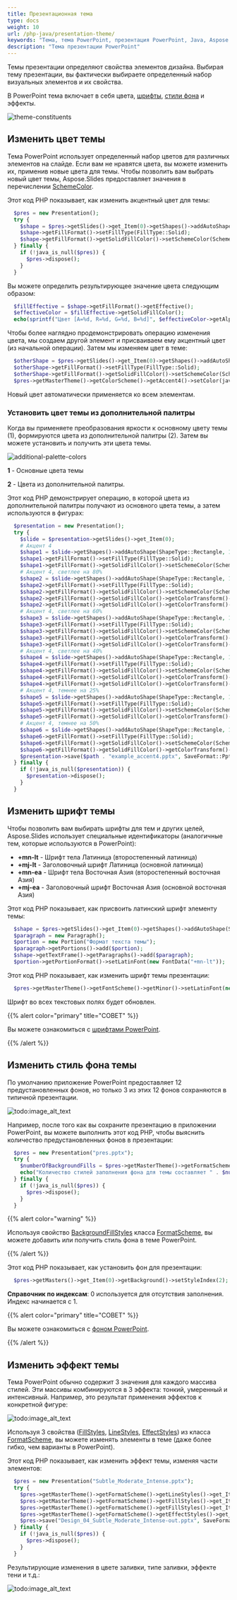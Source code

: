 ```yaml
---
title: Презентационная тема
type: docs
weight: 10
url: /php-java/presentation-theme/
keywords: "Тема, тема PowerPoint, презентация PowerPoint, Java, Aspose.Slides для PHP через Java"
description: "Тема презентации PowerPoint"
---
```


Темы презентации определяют свойства элементов дизайна. Выбирая тему презентации, вы фактически выбираете определенный набор визуальных элементов и их свойства.

В PowerPoint тема включает в себя цвета, [шрифты](/slides/php-java/powerpoint-fonts/), [стили фона](/slides/php-java/presentation-background/) и эффекты.

![theme-constituents](theme-constituents.png)

## **Изменить цвет темы**

Тема PowerPoint использует определенный набор цветов для различных элементов на слайде. Если вам не нравятся цвета, вы можете изменить их, применив новые цвета для темы. Чтобы позволить вам выбрать новый цвет темы, Aspose.Slides предоставляет значения в перечислении [SchemeColor](https://reference.aspose.com/slides/php-java/aspose.slides/SchemeColor).

Этот код PHP показывает, как изменить акцентный цвет для темы:

```php
  $pres = new Presentation();
  try {
    $shape = $pres->getSlides()->get_Item(0)->getShapes()->addAutoShape(ShapeType::Rectangle, 10, 10, 100, 100);
    $shape->getFillFormat()->setFillType(FillType::Solid);
    $shape->getFillFormat()->getSolidFillColor()->setSchemeColor(SchemeColor->Accent4);
  } finally {
    if (!java_is_null($pres)) {
      $pres->dispose();
    }
  }
```

Вы можете определить результирующее значение цвета следующим образом:

```php
  $fillEffective = $shape->getFillFormat()->getEffective();
  $effectiveColor = $fillEffective->getSolidFillColor();
  echo(sprintf("Цвет [A=%d, R=%d, G=%d, B=%d]", $effectiveColor->getAlpha(), $effectiveColor->getRed(), $effectiveColor->getGreen(), $effectiveColor->getBlue()));
```

Чтобы более наглядно продемонстрировать операцию изменения цвета, мы создаем другой элемент и присваиваем ему акцентный цвет (из начальной операции). Затем мы изменяем цвет в теме:

```php
  $otherShape = $pres->getSlides()->get_Item(0)->getShapes()->addAutoShape(ShapeType::Rectangle, 10, 120, 100, 100);
  $otherShape->getFillFormat()->setFillType(FillType::Solid);
  $otherShape->getFillFormat()->getSolidFillColor()->setSchemeColor(SchemeColor->Accent4);
  $pres->getMasterTheme()->getColorScheme()->getAccent4()->setColor(java("java.awt.Color")->RED);
```

Новый цвет автоматически применяется ко всем элементам.

### **Установить цвет темы из дополнительной палитры**

Когда вы применяете преобразования яркости к основному цвету темы (1), формируются цвета из дополнительной палитры (2). Затем вы можете установить и получить эти цвета темы.

![additional-palette-colors](additional-palette-colors.png)

**1** - Основные цвета темы

**2** - Цвета из дополнительной палитры.

Этот код PHP демонстрирует операцию, в которой цвета из дополнительной палитры получают из основного цвета темы, а затем используются в фигурах:

```php
  $presentation = new Presentation();
  try {
    $slide = $presentation->getSlides()->get_Item(0);
    # Акцент 4
    $shape1 = $slide->getShapes()->addAutoShape(ShapeType::Rectangle, 10, 10, 50, 50);
    $shape1->getFillFormat()->setFillType(FillType::Solid);
    $shape1->getFillFormat()->getSolidFillColor()->setSchemeColor(SchemeColor->Accent4);
    # Акцент 4, светлее на 80%
    $shape2 = $slide->getShapes()->addAutoShape(ShapeType::Rectangle, 10, 70, 50, 50);
    $shape2->getFillFormat()->setFillType(FillType::Solid);
    $shape2->getFillFormat()->getSolidFillColor()->setSchemeColor(SchemeColor->Accent4);
    $shape2->getFillFormat()->getSolidFillColor()->getColorTransform()->add(ColorTransformOperation->MultiplyLuminance, 0.2);
    $shape2->getFillFormat()->getSolidFillColor()->getColorTransform()->add(ColorTransformOperation->AddLuminance, 0.8);
    # Акцент 4, светлее на 60%
    $shape3 = $slide->getShapes()->addAutoShape(ShapeType::Rectangle, 10, 130, 50, 50);
    $shape3->getFillFormat()->setFillType(FillType::Solid);
    $shape3->getFillFormat()->getSolidFillColor()->setSchemeColor(SchemeColor->Accent4);
    $shape3->getFillFormat()->getSolidFillColor()->getColorTransform()->add(ColorTransformOperation->MultiplyLuminance, 0.4);
    $shape3->getFillFormat()->getSolidFillColor()->getColorTransform()->add(ColorTransformOperation->AddLuminance, 0.6);
    # Акцент 4, светлее на 40%
    $shape4 = $slide->getShapes()->addAutoShape(ShapeType::Rectangle, 10, 190, 50, 50);
    $shape4->getFillFormat()->setFillType(FillType::Solid);
    $shape4->getFillFormat()->getSolidFillColor()->setSchemeColor(SchemeColor->Accent4);
    $shape4->getFillFormat()->getSolidFillColor()->getColorTransform()->add(ColorTransformOperation->MultiplyLuminance, 0.6);
    $shape4->getFillFormat()->getSolidFillColor()->getColorTransform()->add(ColorTransformOperation->AddLuminance, 0.4);
    # Акцент 4, темнее на 25%
    $shape5 = $slide->getShapes()->addAutoShape(ShapeType::Rectangle, 10, 250, 50, 50);
    $shape5->getFillFormat()->setFillType(FillType::Solid);
    $shape5->getFillFormat()->getSolidFillColor()->setSchemeColor(SchemeColor->Accent4);
    $shape5->getFillFormat()->getSolidFillColor()->getColorTransform()->add(ColorTransformOperation->MultiplyLuminance, 0.75);
    # Акцент 4, темнее на 50%
    $shape6 = $slide->getShapes()->addAutoShape(ShapeType::Rectangle, 10, 310, 50, 50);
    $shape6->getFillFormat()->setFillType(FillType::Solid);
    $shape6->getFillFormat()->getSolidFillColor()->setSchemeColor(SchemeColor->Accent4);
    $shape6->getFillFormat()->getSolidFillColor()->getColorTransform()->add(ColorTransformOperation->MultiplyLuminance, 0.5);
    $presentation->save($path . "example_accent4.pptx", SaveFormat::Pptx);
  } finally {
    if (!java_is_null($presentation)) {
      $presentation->dispose();
    }
  }
```

## **Изменить шрифт темы**

Чтобы позволить вам выбирать шрифты для тем и других целей, Aspose.Slides использует специальные идентификаторы (аналогичные тем, которые используются в PowerPoint):

* **+mn-lt** - Шрифт тела Латиница (второстепенный латиница)
* **+mj-lt** - Заголовочный шрифт Латиница (основной латиница)
* **+mn-ea** - Шрифт тела Восточная Азия (второстепенный восточная Азия)
* **+mj-ea** - Заголовочный шрифт Восточная Азия (основной восточная Азия)

Этот код PHP показывает, как присвоить латинский шрифт элементу темы:

```php
  $shape = $pres->getSlides()->get_Item(0)->getShapes()->addAutoShape(ShapeType::Rectangle, 10, 10, 100, 100);
  $paragraph = new Paragraph();
  $portion = new Portion("Формат текста темы");
  $paragraph->getPortions()->add($portion);
  $shape->getTextFrame()->getParagraphs()->add($paragraph);
  $portion->getPortionFormat()->setLatinFont(new FontData("+mn-lt"));
```

Этот код PHP показывает, как изменить шрифт темы презентации:

```php
  $pres->getMasterTheme()->getFontScheme()->getMinor()->setLatinFont(new FontData("Arial"));
```

Шрифт во всех текстовых полях будет обновлен.

{{% alert color="primary" title="СОВЕТ" %}} 

Вы можете ознакомиться с [шрифтами PowerPoint](/slides/php-java/powerpoint-fonts/).

{{% /alert %}}

## **Изменить стиль фона темы**

По умолчанию приложение PowerPoint предоставляет 12 предустановленных фонов, но только 3 из этих 12 фонов сохраняются в типичной презентации.

![todo:image_alt_text](presentation-design_8.png)

Например, после того как вы сохраните презентацию в приложении PowerPoint, вы можете выполнить этот код PHP, чтобы выяснить количество предустановленных фонов в презентации:

```php
  $pres = new Presentation("pres.pptx");
  try {
    $numberOfBackgroundFills = $pres->getMasterTheme()->getFormatScheme()->getBackgroundFillStyles()->size();
    echo("Количество стилей заполнения фона для темы составляет " . $numberOfBackgroundFills);
  } finally {
    if (!java_is_null($pres)) {
      $pres->dispose();
    }
  }
```

{{% alert color="warning" %}} 

Используя свойство [BackgroundFillStyles](https://reference.aspose.com/slides/php-java/aspose.slides/FormatScheme#getBackgroundFillStyles--) класса [FormatScheme](https://reference.aspose.com/slides/php-java/aspose.slides/FormatScheme), вы можете добавить или получить стиль фона в теме PowerPoint.

{{% /alert %}} 

Этот код PHP показывает, как установить фон для презентации:

```php
  $pres->getMasters()->get_Item(0)->getBackground()->setStyleIndex(2);
```

**Справочник по индексам**: 0 используется для отсутствия заполнения. Индекс начинается с 1.

{{% alert color="primary" title="СОВЕТ" %}} 

Вы можете ознакомиться с [фоном PowerPoint](/slides/php-java/presentation-background/).

{{% /alert %}}

## **Изменить эффект темы**

Тема PowerPoint обычно содержит 3 значения для каждого массива стилей. Эти массивы комбинируются в 3 эффекта: тонкий, умеренный и интенсивный. Например, это результат применения эффектов к конкретной фигуре:

![todo:image_alt_text](presentation-design_10.png)

Используя 3 свойства ([FillStyles](https://reference.aspose.com/slides/php-java/aspose.slides/FormatScheme#getFillStyles--), [LineStyles](https://reference.aspose.com/slides/php-java/aspose.slides/FormatScheme#getLineStyles--), [EffectStyles](https://reference.aspose.com/slides/php-java/aspose.slides/FormatScheme#getEffectStyles--)) из класса [FormatScheme](https://reference.aspose.com/slides/php-java/aspose.slides/FormatScheme), вы можете изменять элементы в теме (даже более гибко, чем варианты в PowerPoint).

Этот код PHP показывает, как изменить эффект темы, изменяя части элементов:

```php
  $pres = new Presentation("Subtle_Moderate_Intense.pptx");
  try {
    $pres->getMasterTheme()->getFormatScheme()->getLineStyles()->get_Item(0)->getFillFormat()->getSolidFillColor()->setColor(java("java.awt.Color")->RED);
    $pres->getMasterTheme()->getFormatScheme()->getFillStyles()->get_Item(2)->setFillType(FillType::Solid);
    $pres->getMasterTheme()->getFormatScheme()->getFillStyles()->get_Item(2)->getSolidFillColor()->setColor(java("java.awt.Color")->GREEN);
    $pres->getMasterTheme()->getFormatScheme()->getEffectStyles()->get_Item(2)->getEffectFormat()->getOuterShadowEffect()->setDistance(10.0);
    $pres->save("Design_04_Subtle_Moderate_Intense-out.pptx", SaveFormat::Pptx);
  } finally {
    if (!java_is_null($pres)) {
      $pres->dispose();
    }
  }
```

Результирующие изменения в цвете заливки, типе заливки, эффекте тени и т.д.:

![todo:image_alt_text](presentation-design_11.png)